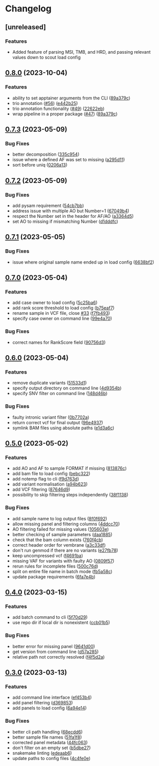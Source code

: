 # Changelog

## [unreleased]


### Features

* Added feature of parsing MSI, TMB, and HRD, and passing relevant values down to scout load config

## [0.8.0](https://github.com/gmc-norr/scout-annotation/compare/v0.7.3...v0.8.0) (2023-10-04)


### Features

* ability to set apptainer arguments from the CLI ([89a379c](https://github.com/gmc-norr/scout-annotation/commit/89a379c58b47bd0107928220feb8445deb196b56))
* trio annotation ([#56](https://github.com/gmc-norr/scout-annotation/issues/56)) ([e442b25](https://github.com/gmc-norr/scout-annotation/commit/e442b252723d884e9ccb90d9d0bf7d3e9c29035b))
* trio annotation functionality ([#49](https://github.com/gmc-norr/scout-annotation/issues/49)) ([22622eb](https://github.com/gmc-norr/scout-annotation/commit/22622eb81ed8b1bfebe4af21fd7b5ad6eaa0e5ba))
* wrap pipeline in a proper package ([#47](https://github.com/gmc-norr/scout-annotation/issues/47)) ([89a379c](https://github.com/gmc-norr/scout-annotation/commit/89a379c58b47bd0107928220feb8445deb196b56))

## [0.7.3](https://github.com/gmc-norr/scout-annotation/compare/v0.7.2...v0.7.3) (2023-05-09)


### Bug Fixes

* better decomposition ([335c954](https://github.com/gmc-norr/scout-annotation/commit/335c9547b849ae3730669fc78a8b7edb5aaeae57))
* issue where a defined AF was set to missing ([a295d11](https://github.com/gmc-norr/scout-annotation/commit/a295d118b36212feddcf17f3a516e2c0f3bd055b))
* sort before uniq ([0206a13](https://github.com/gmc-norr/scout-annotation/commit/0206a130cf5eda4196892c992aa36cfbebf41e72))

## [0.7.2](https://github.com/gmc-norr/scout-annotation/compare/v0.7.1...v0.7.2) (2023-05-09)


### Bug Fixes

* add pysam requirement ([54cb7bb](https://github.com/gmc-norr/scout-annotation/commit/54cb7bbde992b1aeceb33ce09b2a5f421e6a578a))
* address issue with multiple AO but Number=1 ([67049b4](https://github.com/gmc-norr/scout-annotation/commit/67049b42c6cdbda42915869262dc33458778ee74))
* respect the Number set in the header for AF/AO ([a3364d5](https://github.com/gmc-norr/scout-annotation/commit/a3364d5cdd37eb5d6d1814cb84567dcbeb4c941c))
* set AO to missing if mismatching Number ([d1dddfc](https://github.com/gmc-norr/scout-annotation/commit/d1dddfc2be891f2d1bc5082f159da432015d82ee))

## [0.7.1](https://github.com/gmc-norr/scout-annotation/compare/v0.7.0...v0.7.1) (2023-05-05)


### Bug Fixes

* issue where original sample name ended up in load config ([6638bf2](https://github.com/gmc-norr/scout-annotation/commit/6638bf2fe275c3781c0ea402920d11fd9f8de3e1))

## [0.7.0](https://github.com/gmc-norr/scout-annotation/compare/v0.6.0...v0.7.0) (2023-05-04)


### Features

* add case owner to load config ([5c25ba6](https://github.com/gmc-norr/scout-annotation/commit/5c25ba6341e734c50d374c5e06c3a81d5df37aef))
* add rank score threshold to load config ([b75eaf7](https://github.com/gmc-norr/scout-annotation/commit/b75eaf7b67908596af3953cf005fc311e172f0ff))
* rename sample in VCF file, close [#33](https://github.com/gmc-norr/scout-annotation/issues/33) ([f7fb493](https://github.com/gmc-norr/scout-annotation/commit/f7fb493bacf2fa20d1b590b09a45325d037e3d30))
* specify case owner on command line ([99e4a70](https://github.com/gmc-norr/scout-annotation/commit/99e4a703c8583cfc28f24f69df4389f7ff0a8c9d))


### Bug Fixes

* correct names for RankScore field ([90756d3](https://github.com/gmc-norr/scout-annotation/commit/90756d3bb5d3d6404dccb03855b2cd5a1788e179))

## [0.6.0](https://github.com/gmc-norr/scout-annotation/compare/v0.5.0...v0.6.0) (2023-05-04)


### Features

* remove duplicate variants ([51533d1](https://github.com/gmc-norr/scout-annotation/commit/51533d17752cc75fe831ad99e60857fae7f00e64))
* specify output directory on command line ([4d9354b](https://github.com/gmc-norr/scout-annotation/commit/4d9354bc3c66790195f66a3189a9cf3eb067cc84))
* specify SNV filter on command line ([148d46b](https://github.com/gmc-norr/scout-annotation/commit/148d46b519d2c7273e3c9c42135d2d98feb3cbeb))


### Bug Fixes

* faulty intronic variant filter ([0b7702a](https://github.com/gmc-norr/scout-annotation/commit/0b7702aebf60b109ec6aae9b7909a640fbeb7079))
* return correct vcf for final output ([96e4937](https://github.com/gmc-norr/scout-annotation/commit/96e4937a500701d0dbfb1b557f3b1159302328eb))
* symlink BAM files using absolute paths ([e1d3a6c](https://github.com/gmc-norr/scout-annotation/commit/e1d3a6c1231f0192b7fc08c06d0831a7a5350ba1))

## [0.5.0](https://github.com/gmc-norr/scout-annotation/compare/v0.4.0...v0.5.0) (2023-05-02)


### Features

* add AO and AF to sample FORMAT if missing ([813876c](https://github.com/gmc-norr/scout-annotation/commit/813876c33d65007b5de659c303a51a36c940ff32))
* add bam file to load config ([bebc322](https://github.com/gmc-norr/scout-annotation/commit/bebc322bd0d2a0e987419542e51bf4ede1c67c5c))
* add notemp flag to cli ([f9d763d](https://github.com/gmc-norr/scout-annotation/commit/f9d763d2ecc158ee3d595699bd0fad45db3612f9))
* add variant normalisation ([a94b623](https://github.com/gmc-norr/scout-annotation/commit/a94b6231c60e220838f88775d9b4411841b6fbf3))
* add VCF filtering ([87646d9](https://github.com/gmc-norr/scout-annotation/commit/87646d9fa311a9d878392033387280a493b6e649))
* possibility to skip filtering steps independently ([38f1138](https://github.com/gmc-norr/scout-annotation/commit/38f113821abcbdfb6c65a4cd6b589c97faa1f2e1))


### Bug Fixes

* add sample name to log output files ([8f0f692](https://github.com/gmc-norr/scout-annotation/commit/8f0f692eb63063c05d8ad572665254abe190eb16))
* allow missing panel and filtering columns ([4ddcc70](https://github.com/gmc-norr/scout-annotation/commit/4ddcc70aff9c7b64539a3fb7fbb07ddfa19742d2))
* AO filtering failed for missing values ([105603e](https://github.com/gmc-norr/scout-annotation/commit/105603eb36daaca463ce3c96d90952f072468850))
* better checking of sample parameters ([daa1885](https://github.com/gmc-norr/scout-annotation/commit/daa188514433c44b385d3db1af49a8e9866ee9b1))
* check that the bam column exists ([760f4cb](https://github.com/gmc-norr/scout-annotation/commit/760f4cb29028031f326a182914fe3c9b146e37a1))
* correct header order for vembrane ([a3c33df](https://github.com/gmc-norr/scout-annotation/commit/a3c33df7e60f14e2b3a020da9aab2473c006fbf1))
* don't run genmod if there are no variants ([e27fb78](https://github.com/gmc-norr/scout-annotation/commit/e27fb78f8eb0780ac3f3d8be10a89501db3990c6))
* keep uncompressed vcf ([f4691ba](https://github.com/gmc-norr/scout-annotation/commit/f4691ba09e5273cc51d3484e6870f52c4f46dbb1))
* missing VAF for variants with faulty AO ([0809f57](https://github.com/gmc-norr/scout-annotation/commit/0809f570ecc2302a094f416f4b60581207b0693a))
* rerun rules for incomplete files ([500c76d](https://github.com/gmc-norr/scout-annotation/commit/500c76dbd4e9b7ec0870cfde90e2bc48bfe52e7a))
* split on entire file name in batch mode ([fb5a58c](https://github.com/gmc-norr/scout-annotation/commit/fb5a58c09d20d0a964ad9bd3d2b168c938a96e40))
* update package requirements ([6fa7e4b](https://github.com/gmc-norr/scout-annotation/commit/6fa7e4b35439f589b857f0932111f1affdd35edc))

## [0.4.0](https://github.com/gmc-norr/scout-annotation/compare/v0.3.0...v0.4.0) (2023-03-15)


### Features

* add batch command to cli ([5f70d29](https://github.com/gmc-norr/scout-annotation/commit/5f70d29e5b714187385951ed0fa0571b41f7958a))
* use repo dir if local dir is nonexistent ([ccb01b5](https://github.com/gmc-norr/scout-annotation/commit/ccb01b5df56bc233fb646155dc676811be438a29))


### Bug Fixes

* better error for missing panel ([9641d00](https://github.com/gmc-norr/scout-annotation/commit/9641d00b44d6d293002eef4f647d46ba37ceef82))
* get version from command line ([d57a285](https://github.com/gmc-norr/scout-annotation/commit/d57a28522e0d563a63bd26d83ed6128222bb3a54))
* relative path not correctly resolved ([f4f5d2a](https://github.com/gmc-norr/scout-annotation/commit/f4f5d2ac7c58f63a2d4601e8d4cd0f5497ce42ab))

## [0.3.0](https://github.com/gmc-norr/scout-annotation/compare/v0.2.3...v0.3.0) (2023-03-13)


### Features

* add command line interface ([ef453b4](https://github.com/gmc-norr/scout-annotation/commit/ef453b4ac6d1b141d65bbbccdc20089f1862d92d))
* add panel filtering ([d369853](https://github.com/gmc-norr/scout-annotation/commit/d36985385af90c5cfe1fe8b7bcdfa82825dbee80))
* add panels to load config ([6a94e14](https://github.com/gmc-norr/scout-annotation/commit/6a94e1476b921bbcf2c01eba21d3f80a3a65b699))


### Bug Fixes

* better cli path handling ([68ecdd6](https://github.com/gmc-norr/scout-annotation/commit/68ecdd64e7ab595002759e72975784525177d846))
* better sample file names ([51fa1f8](https://github.com/gmc-norr/scout-annotation/commit/51fa1f859d66a532f873e292fc72d551f57eb6d6))
* corrected panel metadata ([44fc063](https://github.com/gmc-norr/scout-annotation/commit/44fc0633aa9df1123b0cdd6b01e7d6a4978bd74f))
* don't filter on an empty set ([b5dbe27](https://github.com/gmc-norr/scout-annotation/commit/b5dbe27506baefa7daba0746c0e42a87b9b7fae8))
* snakemake linting ([edeaab6](https://github.com/gmc-norr/scout-annotation/commit/edeaab696cdef2336f3d9db1625547fbd826139e))
* update paths to config files ([4c4fe0e](https://github.com/gmc-norr/scout-annotation/commit/4c4fe0efad697aa6952555be3b5498f9af1ee98e))
